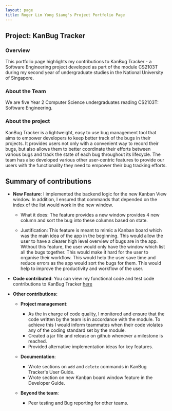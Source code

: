 ```yaml
---
layout: page
title: Roger Lim Yong Siang's Project Portfolio Page
---
```



## Project: KanBug Tracker

### Overview

This portfolio page highlights my contributions to KanBug Tracker - a Software Engineering project developed as part of the module CS2103T during my second year of undergraduate studies in the National University of Singapore. 

### About the Team

We are five Year 2 Computer Science undergraduates reading CS2103T: Software Engineering. 

### About the project

KanBug Tracker is a lightweight, easy to use bug management tool that aims to empower developers to keep better track of the bugs in their projects. It provides users not only with a convenient way to record their bugs, but also allows them to better coordinate their efforts between various bugs and track the state of each bug throughout its lifecycle. The team has also developed various other user-centric features to provide our users with the functionality they need to empower their bug tracking efforts. 

## Summary of contributions

* **New Feature**: I implemented the backend logic for the new Kanban View window. In addition, I ensured that commands that depended on the index of the list would work in the new window.

    * What it does: The feature provides a new window provides 4 new column and sort the bug into these columns based on state.

    * Justification: This feature is meant to mimic a Kanban board which was the main idea of the app in the beginning. This would allow the user to have a clearer high level overview of bugs are in the app. Without this feature, the user would only have the window which list all the bugs together. This would make it hard for the user to organise their workflow. This would help the user save time and reduce errors as the app would sort the bugs for them. This would help to improve the productivity and workflow of the user.

* **Code contributed**: You can view my functional code and test code contributions to KanBug Tracker [here](https://nus-cs2103-ay2021s1.github.io/tp-dashboard/#breakdown=true&search=rogerlys&sort=groupTitle&sortWithin=title&since=2020-08-14&timeframe=commit&mergegroup=&groupSelect=groupByRepos&checkedFileTypes=docs~functional-code~test-code~other)

* **Other contributions:**
    * **Project management**:
        * As the in charge of code quality, I monitored and ensure that the code written by the team is in accordance with the module. To achieve this I would inform teammates when their code violates any of the coding standard set by the module.
        * Created a jar file and release on github whenever a milestone is reached.
        * Provided alternative implementation ideas for key features.
    
    * **Documentation**:
        * Wrote sections on `add` and `delete` commands in KanBug Tracker's User Guide.
        * Wrote section on new Kanban board window feature in the Developer Guide.
    * **Beyond the team**:
        * Peer testing and Bug reporting for other teams.

  
  
